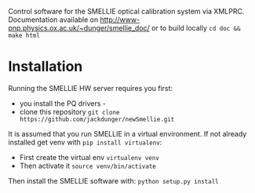 Control software for the SMELLIE optical calibration system via XMLPRC.
Documentation available on http://www-pnp.physics.ox.ac.uk/~dunger/smellie_doc/ or to build locally
`cd doc && make html`

Installation
======

Running the SMELLIE HW server requires you first:
* you install the PQ drivers - 
* clone this repository `git clone https://github.com/jackdunger/newSmellie.git`

It is assumed that you run SMELLIE in a virtual environment. If not already installed get venv with `pip install virtualenv`:
* First create the virtual env  `virtualenv venv`
* Then activate it  `source venv/bin/activate`

Then install the SMELLIE software with:
`python setup.py install`

